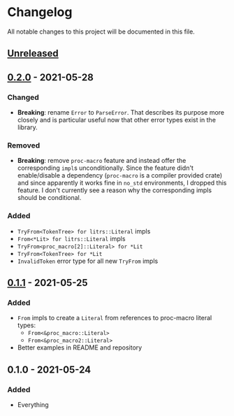 # Changelog

All notable changes to this project will be documented in this file.


## [Unreleased]

## [0.2.0] - 2021-05-28
### Changed
- **Breaking**: rename `Error` to `ParseError`. That describes its purpose more
    closely and is particular useful now that other error types exist in the library.

### Removed
- **Breaking**: remove `proc-macro` feature and instead offer the corresponding
    `impl`s unconditionally. Since the feature didn't enable/disable a
    dependency (`proc-macro` is a compiler provided crate) and since apparently
    it works fine in `no_std` environments, I dropped this feature. I don't
    currently see a reason why the corresponding impls should be conditional.

### Added
- `TryFrom<TokenTree> for litrs::Literal` impls
- `From<*Lit> for litrs::Literal` impls
- `TryFrom<proc_macro[2]::Literal> for *Lit`
- `TryFrom<TokenTree> for *Lit`
- `InvalidToken` error type for all new `TryFrom` impls


## [0.1.1] - 2021-05-25
### Added
- `From` impls to create a `Literal` from references to proc-macro literal types:
    - `From<&proc_macro::Literal>`
    - `From<&proc_macro2::Literal>`
- Better examples in README and repository

## 0.1.0 - 2021-05-24
### Added
- Everything


[Unreleased]: https://github.com/LukasKalbertodt/litrs/compare/v0.2.0...HEAD
[0.2.0]: https://github.com/LukasKalbertodt/litrs/compare/v0.1.1...v0.2.0
[0.1.1]: https://github.com/LukasKalbertodt/litrs/compare/v0.1.0...v0.1.1
